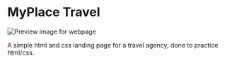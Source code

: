 # MyPlace Travel
![Preview image for webpage](https://github.com/Wgclassen/MyPlace-HTMLCSS-Practice/blob/main/images/preview.png?raw=true)

A simple html and css landing page for a travel agency, done to practice html/css.
